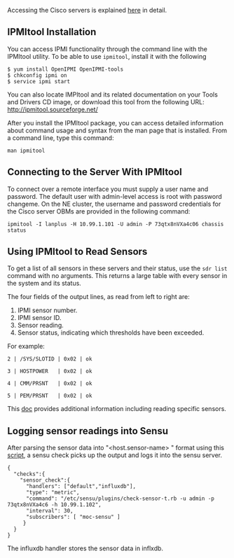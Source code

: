 Accessing the Cisco servers is explained [here](Cisco-UCS-C220.html) in detail.

## IPMItool Installation
You can access IPMI functionality through the command line with the IPMItool utility. To be able to use ```ipmitool```, install it with the following
```
$ yum install OpenIPMI OpenIPMI-tools
$ chkconfig ipmi on
$ service ipmi start
```

You can also locate IMPItool and its related documentation on your Tools and Drivers CD image, or download this tool from the following URL: http://ipmitool.sourceforge.net/

After you install the IPMItool package, you can access detailed information about command usage and syntax from the man page that is installed. From a command line, type this command:
```
man ipmitool
```

## Connecting to the Server With IPMItool
To connect over a remote interface you must supply a user name and password. The default user with admin-level access is root with password changeme. On the NE cluster, the username and password credentials for the Cisco server OBMs are provided in the following command:
```
ipmitool -I lanplus -H 10.99.1.101 -U admin -P 73qtx8nVXa4c06 chassis status
```

## Using IPMItool to Read Sensors
To get a list of all sensors in these servers and their status, use the ```sdr list``` command with no arguments. This returns a large table with every sensor in the system and its status.

The four fields of the output lines, as read from left to right are:
1. IPMI sensor number.
2. IPMI sensor ID.
3. Sensor reading.
4. Sensor status, indicating which thresholds have been exceeded.

For example:
```
2 | /SYS/SLOTID | 0x02 | ok

3 | HOSTPOWER   | 0x02 | ok

4 | CMM/PRSNT   | 0x02 | ok

5 | PEM/PRSNT   | 0x02 | ok
```
This [doc](https://docs.oracle.com/cd/E19464-01/820-6850-11/IPMItool.html) provides additional information including reading specific sensors.

## Logging sensor readings into Sensu
After parsing the sensor data into "<host.sensor-name>  <value>  <timestamp>" format using this [script](https://github.com/sensu/sensu-community-plugins/blob/master/plugins/ipmi/check-sensor.rb), a sensu check picks up the output and logs it into the sensu server.
```
{
  "checks":{
    "sensor_check":{
      "handlers": ["default","influxdb"],
      "type": "metric",
      "command": "/etc/sensu/plugins/check-sensor-t.rb -u admin -p 73qtx8nVXa4c6 -h 10.99.1.102",
      "interval": 30,
      "subscribers": [ "moc-sensu" ]
     }
  }
}
```

The influxdb handler stores the sensor data in inflxdb.

